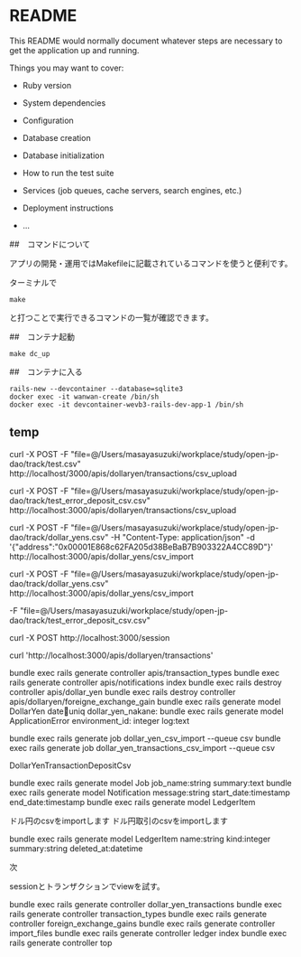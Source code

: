 # README

This README would normally document whatever steps are necessary to get the
application up and running.

Things you may want to cover:

* Ruby version

* System dependencies

* Configuration

* Database creation

* Database initialization

* How to run the test suite

* Services (job queues, cache servers, search engines, etc.)

* Deployment instructions

* ...

##　コマンドについて

アプリの開発・運用ではMakefileに記載されているコマンドを使うと便利です。

ターミナルで

```
make
```

と打つことで実行できるコマンドの一覧が確認できます。


##　コンテナ起動

```
make dc_up
```

##　コンテナに入る

```
rails-new --devcontainer --database=sqlite3
docker exec -it wanwan-create /bin/sh
docker exec -it devcontainer-wevb3-rails-dev-app-1 /bin/sh
```

## temp

curl -X POST -F "file=@/Users/masayasuzuki/workplace/study/open-jp-dao/track/test.csv" http://localhost/3000/apis/dollaryen/transactions/csv_upload

curl -X POST -F "file=@/Users/masayasuzuki/workplace/study/open-jp-dao/track/test_error_deposit_csv.csv" http://localhost:3000/apis/dollaryen/transactions/csv_upload

curl -X POST -F "file=@/Users/masayasuzuki/workplace/study/open-jp-dao/track/dollar_yens.csv" -H "Content-Type: application/json" -d '{"address":"0x00001E868c62FA205d38BeBaB7B903322A4CC89D"}' http://localhost:3000/apis/dollar_yens/csv_import

curl -X POST -F "file=@/Users/masayasuzuki/workplace/study/open-jp-dao/track/dollar_yens.csv" http://localhost:3000/apis/dollar_yens/csv_import


-F "file=@/Users/masayasuzuki/workplace/study/open-jp-dao/track/test_error_deposit_csv.csv"

curl -X POST http://localhost:3000/session

curl  'http://localhost:3000/apis/dollaryen/transactions'

bundle exec rails generate controller apis/transaction_types
bundle exec rails generate controller apis/notifications index
bundle exec rails destroy controller apis/dollar_yen
bundle exec rails destroy controller apis/dollaryen/foreigne_exchange_gain
bundle exec rails generate model DollarYen date:date:uniq dollar_yen_nakane:
bundle exec rails generate model ApplicationError environment_id: integer log:text


bundle exec rails generate job dollar_yen_csv_import --queue csv
bundle exec rails generate job dollar_yen_transactions_csv_import --queue csv

DollarYenTransactionDepositCsv

bundle exec rails generate model Job job_name:string summary:text
bundle exec rails generate model Notification message:string start_date:timestamp end_date:timestamp
bundle exec rails generate model LedgerItem

ドル円のcsvをimportします
ドル円取引のcsvをimportします

 
bundle exec  rails generate model LedgerItem name:string kind:integer summary:string deleted_at:datetime


次

sessionとトランザクションでviewを試す。

bundle exec rails generate controller dollar_yen_transactions
bundle exec rails generate controller transaction_types
bundle exec rails generate controller foreign_exchange_gains
bundle exec rails generate controller import_files
bundle exec rails generate controller ledger index
bundle exec rails generate controller top

